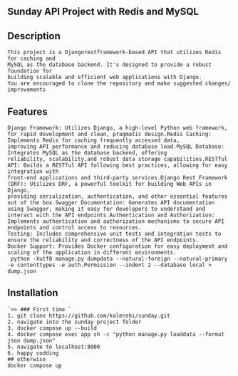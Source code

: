 ## Sunday API Project with Redis and MySQL

## Description

    This project is a Djangorestframework-based API that utilizes Redis for caching and 
    MySQL as the database backend. It's designed to provide a robust foundation for 
    building scalable and efficient web applications with Django. 
    You are encouraged to clone the repository and make suggested changes/ improvements

## Features

    Django Framework: Utilizes Django, a high-level Python web framework, for rapid development and clean, pragmatic design.Redis Caching: Implements Redis for caching frequently accessed data, 
    improving API performance and reducing database load.MySQL Database: Integrates MySQL as the database backend, offering 
    reliability, scalability,and robust data storage capabilities.RESTful API: Builds a RESTful API following best practices, allowing for easy integration with 
    front-end applications and third-party services.Django Rest Framework (DRF): Utilizes DRF, a powerful toolkit for building Web APIs in Django, 
    providing serialization, authentication, and other essential features out of the box.Swagger Documentation: Generates API documentation 
    using Swagger, making it easy for developers to understand and interact with the API endpoints.Authentication and Authorization: 
    Implements authentication and authorization mechanisms to secure API endpoints and control access to resources.
    Testing: Includes comprehensive unit tests and integration tests to ensure the reliability and correctness of the API endpoints.
    Docker Support: Provides Docker configuration for easy deployment and scaling of the application in different environments.
     python -Xutf8 manage.py dumpdata --natural-foreign --natural-primary -e contenttypes -e auth.Permission --indent 2 --database local > dump.json

## Installation

    `>> ### First time `
    1. git clone https://github.com/kalenshi/sunday.git
    2. navigate into the sunday project folder
    3. docker compose up --build
    4. docker compose exec app sh -c "python manage.py loaddata --format json dump.json"
    5. navigate to localhost:8000
    6. happy codding
    ## otherwise
    docker compose up 
